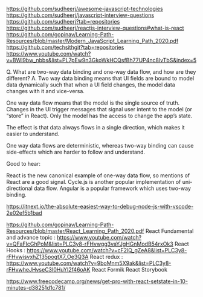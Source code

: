https://github.com/sudheerj/awesome-javascript-technologies
https://github.com/sudheerj/javascript-interview-questions
https://github.com/sudheerj?tab=repositories
https://github.com/sudheerj/reactjs-interview-questions#what-is-react
https://github.com/gopinav/Learning-Path-Resources/blob/master/Modern_JavaScript_Learning_Path_2020.pdf
https://github.com/techsithgit?tab=repositories
https://www.youtube.com/watch?v=BWl9bw_nbbs&list=PL7pEw9n3GkoWkHCQsfBh77UP4nc8lvTbS&index=5


Q. What are two-way data binding and one-way data flow, and how are they different?
A. Two way data binding means that UI fields are bound to model data dynamically such that when a UI field changes, the model data changes with it and vice-versa.

One way data flow means that the model is the single source of truth.
Changes in the UI trigger messages that signal user intent to the model (or “store” in React). Only the model has the access to change the app’s state.

The effect is that data always flows in a single direction, which makes it easier to understand.

One way data flows are deterministic, whereas two-way binding can cause side-effects which are harder to follow and understand.

Good to hear:

React is the new canonical example of one-way data flow, so mentions of React are a good signal. Cycle.js is another popular implementation of uni-directional data flow.
Angular is a popular framework which uses two-way binding.

https://itnext.io/the-absolute-easiest-way-to-debug-node-js-with-vscode-2e02ef5b1bad

https://github.com/gopinav/Learning-Path-Resources/blob/master/React_Learning_Path_2020.pdf
React Fundamental and advance topic  : https://www.youtube.com/watch?v=QFaFIcGhPoM&list=PLC3y8-rFHvwgg3vaYJgHGnModB54rxOk3
React Hooks : https://www.youtube.com/watch?v=cF2lQ_gZeA8&list=PLC3y8-rFHvwisvxhZ135pogtX7_Oe3Q3A
React redux : https://www.youtube.com/watch?v=9boMnm5X9ak&list=PLC3y8-rFHvwheJHvseC3I0HuYI2f46oAK
React Formik
React Storybook

https://www.freecodecamp.org/news/get-pro-with-react-setstate-in-10-minutes-d38251d1c781/
